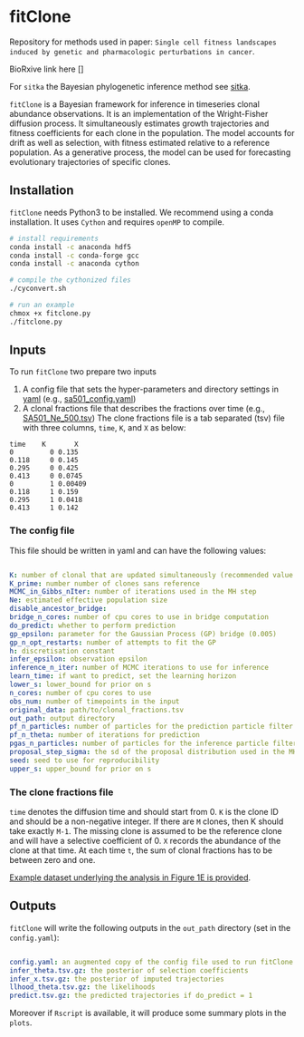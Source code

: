 # fitClone

Repository for methods used in paper:
`Single cell fitness landscapes induced by genetic and pharmacologic perturbations in cancer`.

BioRxive link here []

For `sitka` the Bayesian phylogenetic inference method see 
[sitka](https://github.com/UBC-Stat-ML/nowellpack).


`fitClone` is a Bayesian framework for inference in timeseries clonal abundance observations.
It is an implementation of the Wright-Fisher diffusion process. It simultaneously estimates growth trajectories and fitness coefficients for each clone in the population. The model accounts for drift as well as selection, with fitness estimated relative to a reference population. As a generative process, the model can be used for forecasting evolutionary trajectories of specific clones. 


## Installation

`fitClone` needs Python3 to be installed. We recommend using a conda installation.
It uses `Cython` and requires `openMP` to compile.

``` bash
# install requirements
conda install -c anaconda hdf5
conda install -c conda-forge gcc
conda install -c anaconda cython

# compile the cythonized files
./cyconvert.sh 

# run an example
chmox +x fitclone.py 
./fitclone.py
```
 
## Inputs
To run `fitClone` two prepare two inputs

1. A config file that sets the hyper-parameters and directory settings in [yaml](https://en.wikipedia.org/wiki/YAML) (e.g., [sa501_config.yaml](data/SA501/sa501_config.yaml))
2. A clonal fractions file that describes the fractions over time (e.g., [SA501_Ne_500.tsv](data/SA501/fractions/SA501_Ne_500.tsv))
The clone fractions file is a tab separated (tsv) file with three columns, `time`, `K`, and `X` as below:

``` table
time    K       X
0         0 0.135    
0.118     0 0.145    
0.295     0 0.425    
0.413     0 0.0745   
0         1 0.00409  
0.118     1 0.159    
0.295     1 0.0418   
0.413     1 0.142    
```

### The config file

This file should be written in yaml and can have the following values:

``` yaml

K: number of clonal that are updated simultaneously (recommended value 1)
K_prime: number number of clones sans reference
MCMC_in_Gibbs_nIter: number of iterations used in the MH step 
Ne: estimated effective population size
disable_ancestor_bridge: 
bridge_n_cores: number of cpu cores to use in bridge computation
do_predict: whether to perform prediction 
gp_epsilon: parameter for the Gaussian Process (GP) bridge (0.005)
gp_n_opt_restarts: number of attempts to fit the GP
h: discretisation constant
infer_epsilon: observation epsilon
inference_n_iter: number of MCMC iterations to use for inference
learn_time: if want to predict, set the learning horizon
lower_s: lower_bound for prior on s
n_cores: number of cpu cores to use 
obs_num: number of timepoints in the input
original_data: path/to/clonal_fractions.tsv
out_path: output directory
pf_n_particles: number of particles for the prediction particle filter
pf_n_theta: number of iterations for prediction
pgas_n_particles: number of particles for the inference particle filter
proposal_step_sigma: the sd of the proposal distribution used in the MH step
seed: seed to use for reproducibility 
upper_s: upper_bound for prior on s

```


### The clone fractions file


`time` denotes the diffusion time and should start from 0. `K` is the clone ID and should be a non-negative integer. 
If there are `M` clones, then K should take exactly `M-1`.
The missing clone is assumed to be the reference clone and will have a selective coefficient of 0. 
`X` records the abundance of the clone at that time.
At each time `t`, the sum of clonal fractions has to be between zero and one. 



[Example dataset underlying the analysis in Figure 1E is provided](data/SA501).

## Outputs
`fitClone` will write the following outputs in the `out_path` directory (set in the `config.yaml`):

``` yaml

config.yaml: an augmented copy of the config file used to run fitClone along with a few the runtimeinfer_theta.tsv.gz: the posterior of selection coefficientsinfer_x.tsv.gz: the posterior of imputed trajectoriesllhood_theta.tsv.gz: the likelihoodspredict.tsv.gz: the predicted trajectories if do_predict = 1
```
Moreover if `Rscript` is available, it will produce some summary plots in the `plots`.

